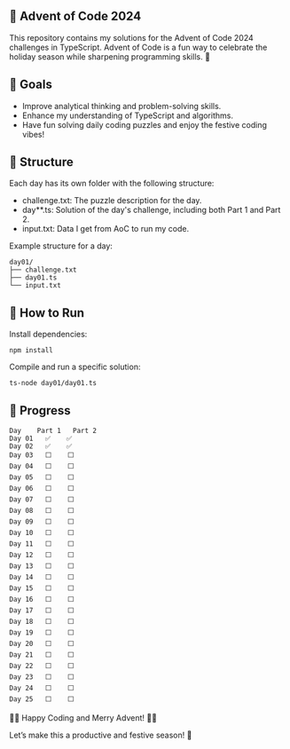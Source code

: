 🎄 Advent of Code 2024 
-
This repository contains my solutions for the Advent of Code 2024 challenges in TypeScript.
Advent of Code is a fun way to celebrate the holiday season while sharpening programming skills. 🎁

🎯 Goals
-
* Improve analytical thinking and problem-solving skills.
* Enhance my understanding of TypeScript and algorithms.
* Have fun solving daily coding puzzles and enjoy the festive coding vibes!

📂 Structure
-
Each day has its own folder with the following structure:

* challenge.txt: The puzzle description for the day.
* day**.ts: Solution of the day's challenge, including both Part 1 and Part 2.
* input.txt: Data I get from AoC to run my code.

Example structure for a day:

    day01/
    ├── challenge.txt
    ├── day01.ts
    └── input.txt


🚀 How to Run
-
Install dependencies:

    npm install

Compile and run a specific solution:

    ts-node day01/day01.ts

🌟 Progress
-
```
Day    Part 1   Part 2
Day 01	 ✅	  ✅
Day 02	 ✅	  ✅
Day 03	 ⬜	  ⬜
Day 04	 ⬜	  ⬜
Day 05	 ⬜	  ⬜
Day 06	 ⬜	  ⬜
Day 07	 ⬜	  ⬜
Day 08	 ⬜	  ⬜
Day 09	 ⬜	  ⬜
Day 10	 ⬜	  ⬜
Day 11	 ⬜	  ⬜
Day 12	 ⬜	  ⬜
Day 13	 ⬜	  ⬜
Day 14	 ⬜	  ⬜
Day 15	 ⬜	  ⬜
Day 16	 ⬜	  ⬜
Day 17	 ⬜	  ⬜
Day 18	 ⬜	  ⬜
Day 19	 ⬜	  ⬜
Day 20	 ⬜	  ⬜
Day 21	 ⬜	  ⬜
Day 22	 ⬜	  ⬜
Day 23	 ⬜	  ⬜
Day 24	 ⬜	  ⬜
Day 25	 ⬜	  ⬜
```


🎅🎄 Happy Coding and Merry Advent! 🎄✨

Let’s make this a productive and festive season! 🎁